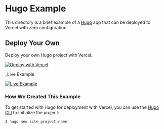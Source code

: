 # Hugo Example

This directory is a brief example of a [Hugo](https://gohugo.io/) app that can be deployed to Vercel with zero configuration.

## Deploy Your Own

Deploy your own Hugo project with Vercel.

[![Deploy with Vercel](https://vercel.com/button)](https://vercel.com/import/project?template=https://github.com/Humble-Xiang/DoIt-vercel-hugo-template)

_Live Example: 

[![Live Example](https://website-card-embed.vercel.app/api/screenshot?url=https://humble-blog.vercel.app/)](https://humble-blog.vercel.app/)

### How We Created This Example

To get started with Hugo for deployment with Vercel, you can use the [Hugo CLI](https://gohugo.io/commands/) to initialize the project:

```shell
$ hugo new site project-name
```
